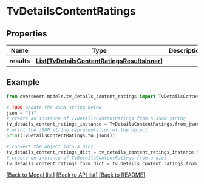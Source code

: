 # TvDetailsContentRatings


## Properties

Name | Type | Description | Notes
------------ | ------------- | ------------- | -------------
**results** | [**List[TvDetailsContentRatingsResultsInner]**](TvDetailsContentRatingsResultsInner.md) |  | [optional] 

## Example

```python
from overseerr.models.tv_details_content_ratings import TvDetailsContentRatings

# TODO update the JSON string below
json = "{}"
# create an instance of TvDetailsContentRatings from a JSON string
tv_details_content_ratings_instance = TvDetailsContentRatings.from_json(json)
# print the JSON string representation of the object
print(TvDetailsContentRatings.to_json())

# convert the object into a dict
tv_details_content_ratings_dict = tv_details_content_ratings_instance.to_dict()
# create an instance of TvDetailsContentRatings from a dict
tv_details_content_ratings_form_dict = tv_details_content_ratings.from_dict(tv_details_content_ratings_dict)
```
[[Back to Model list]](../README.md#documentation-for-models) [[Back to API list]](../README.md#documentation-for-api-endpoints) [[Back to README]](../README.md)


